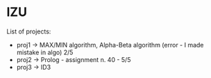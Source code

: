 # IZU
List of projects:
- proj1 -> MAX/MIN algorithm, Alpha-Beta algorithm (error - I made mistake in algo) 2/5
- proj2 -> Prolog - assignment n. 40 - 5/5
- proj3 -> ID3
